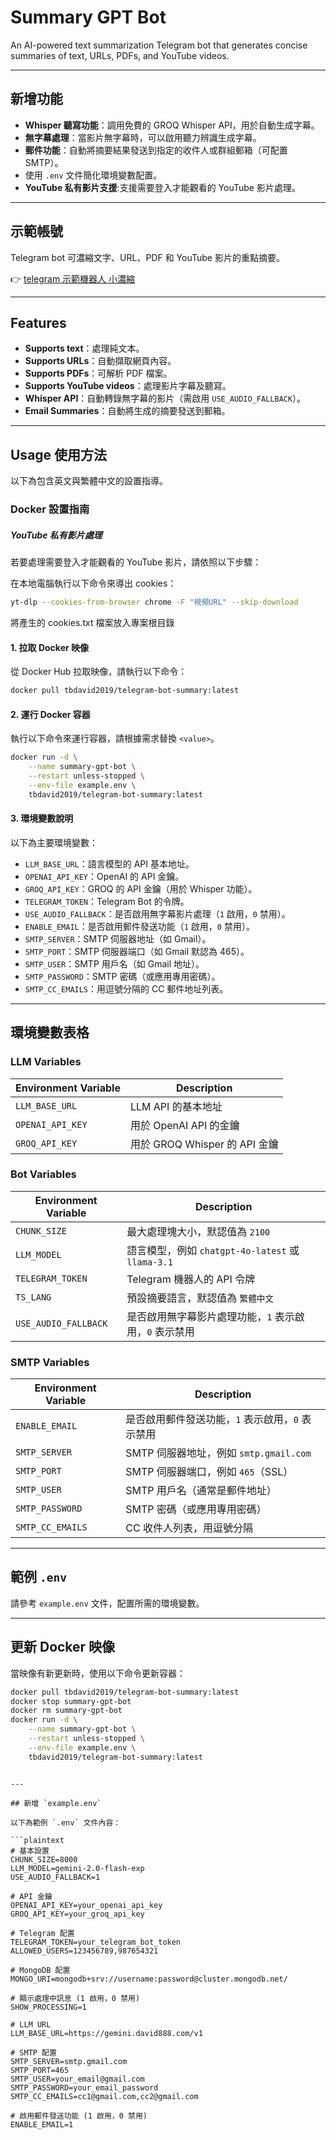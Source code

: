 
# Summary GPT Bot

An AI-powered text summarization Telegram bot that generates concise summaries of text, URLs, PDFs, and YouTube videos.

---

## 新增功能

- **Whisper 聽寫功能**：調用免費的 GROQ Whisper API，用於自動生成字幕。
- **無字幕處理**：當影片無字幕時，可以啟用聽力辨識生成字幕。
- **郵件功能**：自動將摘要結果發送到指定的收件人或群組郵箱（可配置 SMTP）。
- 使用 `.env` 文件簡化環境變數配置。
- **YouTube 私有影片支援**:支援需要登入才能觀看的 YouTube 影片處理。

---

## 示範帳號

Telegram bot 可濃縮文字、URL、PDF 和 YouTube 影片的重點摘要。

👉 [telegram 示範機器人 小濃縮](https://t.me/quantaar_bot)

---

## Features

- **Supports text**：處理純文本。
- **Supports URLs**：自動擷取網頁內容。
- **Supports PDFs**：可解析 PDF 檔案。
- **Supports YouTube videos**：處理影片字幕及聽寫。
- **Whisper API**：自動轉錄無字幕的影片（需啟用 `USE_AUDIO_FALLBACK`）。
- **Email Summaries**：自動將生成的摘要發送到郵箱。

---

## Usage 使用方法

以下為包含英文與繁體中文的設置指導。

### Docker 設置指南

##### YouTube 私有影片處理

若要處理需要登入才能觀看的 YouTube 影片，請依照以下步驟：

在本地電腦執行以下命令來導出 cookies：
```bash
yt-dlp --cookies-from-browser chrome -F "視頻URL" --skip-download
```
將產生的 cookies.txt 檔案放入專案根目錄


#### 1. 拉取 Docker 映像
從 Docker Hub 拉取映像，請執行以下命令：
```bash
docker pull tbdavid2019/telegram-bot-summary:latest
```

#### 2. 運行 Docker 容器
執行以下命令來運行容器，請根據需求替換 `<value>`。
```bash
docker run -d \
    --name summary-gpt-bot \
    --restart unless-stopped \
    --env-file example.env \
    tbdavid2019/telegram-bot-summary:latest
```

#### 3. 環境變數說明

以下為主要環境變數：
- `LLM_BASE_URL`：語言模型的 API 基本地址。
- `OPENAI_API_KEY`：OpenAI 的 API 金鑰。
- `GROQ_API_KEY`：GROQ 的 API 金鑰（用於 Whisper 功能）。
- `TELEGRAM_TOKEN`：Telegram Bot 的令牌。
- `USE_AUDIO_FALLBACK`：是否啟用無字幕影片處理（`1` 啟用，`0` 禁用）。
- `ENABLE_EMAIL`：是否啟用郵件發送功能（`1` 啟用，`0` 禁用）。
- `SMTP_SERVER`：SMTP 伺服器地址（如 Gmail）。
- `SMTP_PORT`：SMTP 伺服器端口（如 Gmail 默認為 465）。
- `SMTP_USER`：SMTP 用戶名（如 Gmail 地址）。
- `SMTP_PASSWORD`：SMTP 密碼（或應用專用密碼）。
- `SMTP_CC_EMAILS`：用逗號分隔的 CC 郵件地址列表。

---

## 環境變數表格

### LLM Variables

| Environment Variable | Description                       |
|-----------------------|-----------------------------------|
| `LLM_BASE_URL`        | LLM API 的基本地址               |
| `OPENAI_API_KEY`      | 用於 OpenAI API 的金鑰           |
| `GROQ_API_KEY`        | 用於 GROQ Whisper 的 API 金鑰    |

### Bot Variables

| Environment Variable  | Description                                                        |
|------------------------|--------------------------------------------------------------------|
| `CHUNK_SIZE`          | 最大處理塊大小，默認值為 `2100`                                   |
| `LLM_MODEL`           | 語言模型，例如 `chatgpt-4o-latest` 或 `llama-3.1`                |
| `TELEGRAM_TOKEN`      | Telegram 機器人的 API 令牌                                        |
| `TS_LANG`             | 預設摘要語言，默認值為 `繁體中文`                                |
| `USE_AUDIO_FALLBACK`  | 是否啟用無字幕影片處理功能，`1` 表示啟用，`0` 表示禁用           |

### SMTP Variables

| Environment Variable  | Description                                                        |
|------------------------|--------------------------------------------------------------------|
| `ENABLE_EMAIL`        | 是否啟用郵件發送功能，`1` 表示啟用，`0` 表示禁用                 |
| `SMTP_SERVER`         | SMTP 伺服器地址，例如 `smtp.gmail.com`                           |
| `SMTP_PORT`           | SMTP 伺服器端口，例如 `465`（SSL）                                |
| `SMTP_USER`           | SMTP 用戶名（通常是郵件地址）                                     |
| `SMTP_PASSWORD`       | SMTP 密碼（或應用專用密碼）                                       |
| `SMTP_CC_EMAILS`      | CC 收件人列表，用逗號分隔                                          |

---

## 範例 `.env`

請參考 `example.env` 文件，配置所需的環境變數。

---

## 更新 Docker 映像

當映像有新更新時，使用以下命令更新容器：

```bash
docker pull tbdavid2019/telegram-bot-summary:latest
docker stop summary-gpt-bot
docker rm summary-gpt-bot
docker run -d \
    --name summary-gpt-bot \
    --restart unless-stopped \
    --env-file example.env \
    tbdavid2019/telegram-bot-summary:latest
```
```

---

## 新增 `example.env`

以下為範例 `.env` 文件內容：

```plaintext
# 基本設置
CHUNK_SIZE=8000
LLM_MODEL=gemini-2.0-flash-exp
USE_AUDIO_FALLBACK=1

# API 金鑰
OPENAI_API_KEY=your_openai_api_key
GROQ_API_KEY=your_groq_api_key

# Telegram 配置
TELEGRAM_TOKEN=your_telegram_bot_token
ALLOWED_USERS=123456789,987654321

# MongoDB 配置
MONGO_URI=mongodb+srv://username:password@cluster.mongodb.net/

# 顯示處理中訊息 (1 啟用，0 禁用)
SHOW_PROCESSING=1

# LLM URL
LLM_BASE_URL=https://gemini.david888.com/v1

# SMTP 配置
SMTP_SERVER=smtp.gmail.com
SMTP_PORT=465
SMTP_USER=your_email@gmail.com
SMTP_PASSWORD=your_email_password
SMTP_CC_EMAILS=cc1@gmail.com,cc2@gmail.com

# 啟用郵件發送功能 (1 啟用，0 禁用)
ENABLE_EMAIL=1
